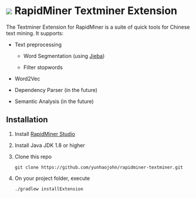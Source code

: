 ![](https://github.com/yunhaojohn/rapidminer-textminer/blob/master/src/main/resources/META-INF/icon.png) RapidMiner Textminer Extension
==============================

The Textminer Extension for RapidMiner is a suite of quick tools for Chinese text mining. It supports:

* Text preprocessing

  * Word Segmentation (using [Jieba](https://github.com/huaban/jieba-analysis))
  
  * Filter stopwords

* Word2Vec

* Dependency Parser (in the future)

* Semantic Analysis (in the future)

## Installation

1. Install [RapidMiner Studio](https://rapidminer.com/get-started/)

2. Install Java JDK 1.8 or higher

3. Clone this repo

   `git clone https://github.com/yunhaojohn/rapidminer-textminer.git`

4. On your project folder, execute

   `./gradlew installExtension`


